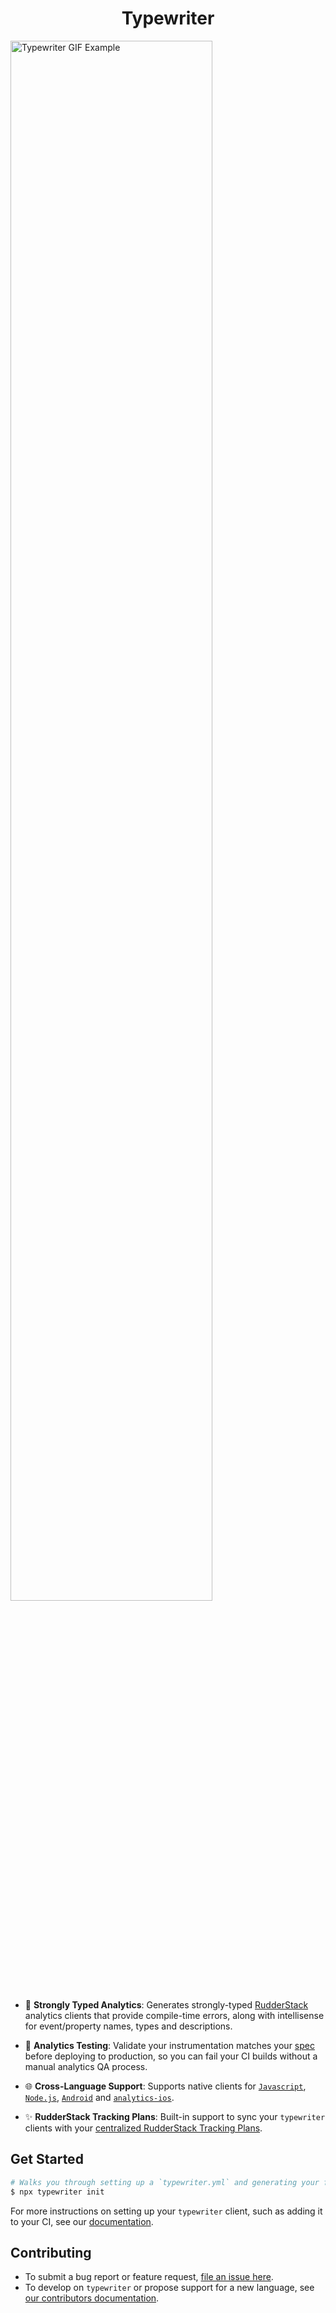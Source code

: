 <p align="center">
  <h1 align="center"> Typewriter </h1>
  <img src=".github/assets/readme-example.gif" alt="Typewriter GIF Example" width="80%"/>
</p>

- 💪 **Strongly Typed Analytics**: Generates strongly-typed [RudderStack](http://rudderstack.com) analytics clients that provide compile-time errors, along with intellisense for event/property names, types and descriptions.

- 👮 **Analytics Testing**: Validate your instrumentation matches your [spec](https://docs.rudderstack.com/tracking-plan/) before deploying to production, so you can fail your CI builds without a manual analytics QA process.

- 🌐 **Cross-Language Support**: Supports native clients for [`Javascript`](https://docs.rudderstack.com/stream-sources/rudderstack-sdk-integration-guides/rudderstack-javascript-sdk), [`Node.js`](https://docs.rudderstack.com/stream-sources/rudderstack-sdk-integration-guides/rudderstack-node-sdk), [`Android`](https://docs.rudderstack.com/stream-sources/rudderstack-sdk-integration-guides/rudderstack-android-sdk) and [`analytics-ios`](https://docs.rudderstack.com/stream-sources/rudderstack-sdk-integration-guides/rudderstack-ios-sdk).

- ✨ **RudderStack Tracking Plans**: Built-in support to sync your `typewriter` clients with your [centralized RudderStack Tracking Plans](https://docs.rudderstack.com/tracking-plan/).

## Get Started

```sh
# Walks you through setting up a `typewriter.yml` and generating your first client.
$ npx typewriter init
```

For more instructions on setting up your `typewriter` client, such as adding it to your CI, see our [documentation](https://docs.rudderstack.com/typewriter).

## Contributing

- To submit a bug report or feature request, [file an issue here](issues).
- To develop on `typewriter` or propose support for a new language, see [our contributors documentation](./.github/CONTRIBUTING.md).
